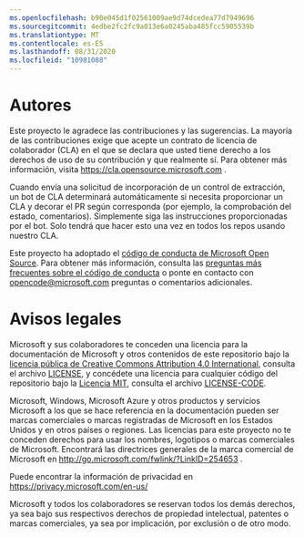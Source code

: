 ```yaml
---
ms.openlocfilehash: b90e045d1f02561009ae9d74dcedea77d7949696
ms.sourcegitcommit: 4edbe2fc2fc9a013e6a0245aba485fcc5905539b
ms.translationtype: MT
ms.contentlocale: es-ES
ms.lasthandoff: 08/31/2020
ms.locfileid: "10981088"
---
```


# Autores

Este proyecto le agradece las contribuciones y las sugerencias.  La mayoría de las contribuciones exige que acepte un contrato de licencia de colaborador (CLA) en el que se declara que usted tiene derecho a los derechos de uso de su contribución y que realmente sí. Para obtener más información, visita https://cla.opensource.microsoft.com .

Cuando envía una solicitud de incorporación de un control de extracción, un bot de CLA determinará automáticamente si necesita proporcionar un CLA y decorar el PR según corresponda (por ejemplo, la comprobación del estado, comentarios). Simplemente siga las instrucciones proporcionadas por el bot. Solo tendrá que hacer esto una vez en todos los repos usando nuestro CLA.

Este proyecto ha adoptado el [código de conducta de Microsoft Open Source](https://opensource.microsoft.com/codeofconduct/).
Para obtener más información, consulta las [preguntas más frecuentes sobre el código de conducta](https://opensource.microsoft.com/codeofconduct/faq/) o ponte en contacto con [opencode@microsoft.com](mailto:opencode@microsoft.com) preguntas o comentarios adicionales.

# Avisos legales

Microsoft y sus colaboradores te conceden una licencia para la documentación de Microsoft y otros contenidos de este repositorio bajo la [licencia pública de Creative Commons Attribution 4.0 International](https://creativecommons.org/licenses/by/4.0/legalcode), consulta el archivo [LICENSE](LICENSE), y concédete una licencia para cualquier código del repositorio bajo la [Licencia MIT](https://opensource.org/licenses/MIT), consulta el archivo [LICENSE-CODE](LICENSE-CODE).

Microsoft, Windows, Microsoft Azure y otros productos y servicios Microsoft a los que se hace referencia en la documentación pueden ser marcas comerciales o marcas registradas de Microsoft en los Estados Unidos y en otros países o regiones.
Las licencias para este proyecto no te conceden derechos para usar los nombres, logotipos o marcas comerciales de Microsoft.
Encontrará las directrices generales de la marca comercial de Microsoft en http://go.microsoft.com/fwlink/?LinkID=254653 .

Puede encontrar la información de privacidad en https://privacy.microsoft.com/en-us/

Microsoft y todos los colaboradores se reservan todos los demás derechos, ya sea bajo sus respectivos derechos de propiedad intelectual, patentes o marcas comerciales, ya sea por implicación, por exclusión o de otro modo.
